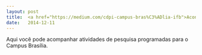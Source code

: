 ```yaml
---
layout: post
title:  <a href="https://medium.com/cdpi-campus-bras%C3%ADlia-ifb">Acontece no Campus</a>
date:   2014-12-11
---
```


<p class="intro">Aqui você pode acompanhar atividades de pesquisa programadas para o Campus Brasília.</p>

